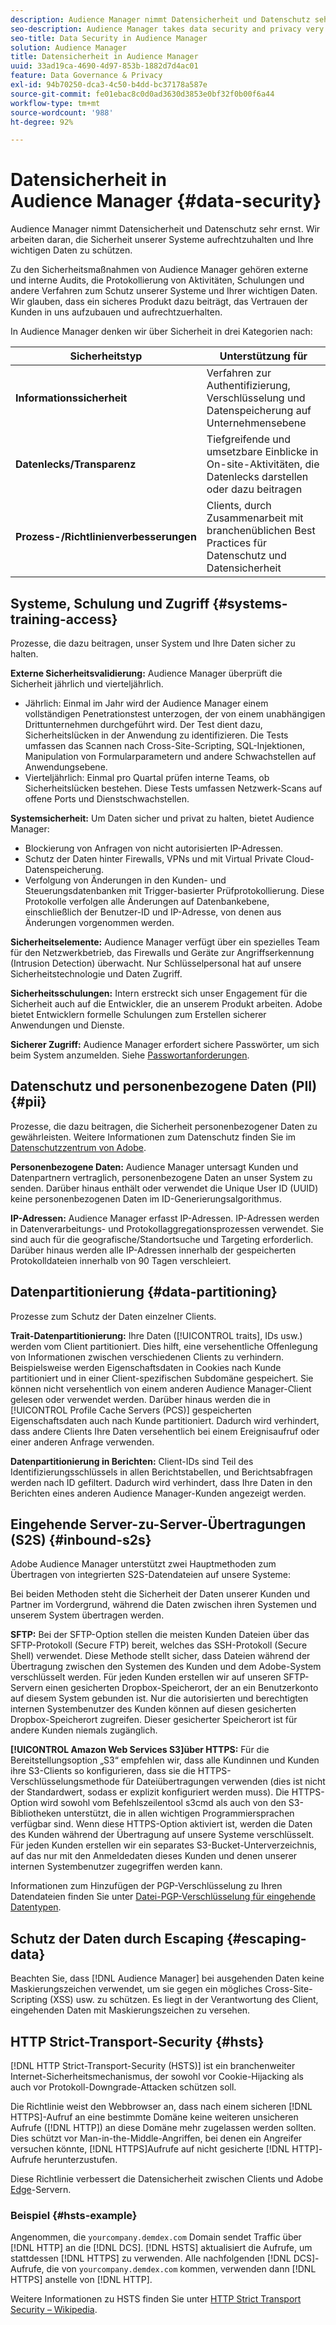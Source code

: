 ```yaml
---
description: Audience Manager nimmt Datensicherheit und Datenschutz sehr ernst. Wir arbeiten daran, die Sicherheit unserer Systeme aufrechtzuhalten und Ihre wichtigen Daten zu schützen.
seo-description: Audience Manager takes data security and privacy very seriously. We work to keep our systems secure and protect your valuable data.
seo-title: Data Security in Audience Manager
solution: Audience Manager
title: Datensicherheit in Audience Manager
uuid: 33ad19ca-4690-4d97-853b-1882d7d4ac01
feature: Data Governance & Privacy
exl-id: 94b70250-dca3-4c50-b4dd-bc37178a587e
source-git-commit: fe01ebac8c0d0ad3630d3853e0bf32f0b00f6a44
workflow-type: tm+mt
source-wordcount: '988'
ht-degree: 92%

---
```


# Datensicherheit in Audience Manager {#data-security}

Audience Manager nimmt Datensicherheit und Datenschutz sehr ernst. Wir arbeiten daran, die Sicherheit unserer Systeme aufrechtzuhalten und Ihre wichtigen Daten zu schützen.

Zu den Sicherheitsmaßnahmen von Audience Manager gehören externe und interne Audits, die Protokollierung von Aktivitäten, Schulungen und andere Verfahren zum Schutz unserer Systeme und Ihrer wichtigen Daten. Wir glauben, dass ein sicheres Produkt dazu beiträgt, das Vertrauen der Kunden in uns aufzubauen und aufrechtzuerhalten.

In Audience Manager denken wir über Sicherheit in drei Kategorien nach:

| Sicherheitstyp | Unterstützung für |
|---|---|
| **Informationssicherheit** | Verfahren zur Authentifizierung, Verschlüsselung und Datenspeicherung auf Unternehmensebene |
| **Datenlecks/Transparenz** | Tiefgreifende und umsetzbare Einblicke in On-site-Aktivitäten, die Datenlecks darstellen oder dazu beitragen |
| **Prozess-/Richtlinienverbesserungen** | Clients, durch Zusammenarbeit mit branchenüblichen Best Practices für Datenschutz und Datensicherheit |

## Systeme, Schulung und Zugriff {#systems-training-access}

Prozesse, die dazu beitragen, unser System und Ihre Daten sicher zu halten.

**Externe Sicherheitsvalidierung:** Audience Manager überprüft die Sicherheit jährlich und vierteljährlich.

* Jährlich: Einmal im Jahr wird der Audience Manager einem vollständigen Penetrationstest unterzogen, der von einem unabhängigen Drittunternehmen durchgeführt wird. Der Test dient dazu, Sicherheitslücken in der Anwendung zu identifizieren. Die Tests umfassen das Scannen nach Cross-Site-Scripting, SQL-Injektionen, Manipulation von Formularparametern und andere Schwachstellen auf Anwendungsebene.
* Vierteljährlich: Einmal pro Quartal prüfen interne Teams, ob Sicherheitslücken bestehen. Diese Tests umfassen Netzwerk-Scans auf offene Ports und Dienstschwachstellen.

**Systemsicherheit:** Um Daten sicher und privat zu halten, bietet Audience Manager:

* Blockierung von Anfragen von nicht autorisierten IP-Adressen.
* Schutz der Daten hinter Firewalls, VPNs und mit Virtual Private Cloud-Datenspeicherung.
* Verfolgung von Änderungen in den Kunden- und Steuerungsdatenbanken mit Trigger-basierter Prüfprotokollierung. Diese Protokolle verfolgen alle Änderungen auf Datenbankebene, einschließlich der Benutzer-ID und IP-Adresse, von denen aus Änderungen vorgenommen werden.

**Sicherheitselemente:** Audience Manager verfügt über ein spezielles Team für den Netzwerkbetrieb, das Firewalls und Geräte zur Angriffserkennung (Intrusion Detection) überwacht. Nur Schlüsselpersonal hat auf unsere Sicherheitstechnologie und Daten Zugriff.

**Sicherheitsschulungen:** Intern erstreckt sich unser Engagement für die Sicherheit auch auf die Entwickler, die an unserem Produkt arbeiten. Adobe bietet Entwicklern formelle Schulungen zum Erstellen sicherer Anwendungen und Dienste.

**Sicherer Zugriff:** Audience Manager erfordert sichere Passwörter, um sich beim System anzumelden. Siehe [Passwortanforderungen](../../reference/password-requirements.md).

## Datenschutz und personenbezogene Daten (PII) {#pii}

Prozesse, die dazu beitragen, die Sicherheit personenbezogener Daten zu gewährleisten. Weitere Informationen zum Datenschutz finden Sie im [Datenschutzzentrum von Adobe](https://www.adobe.com/de/privacy/advertising-services.html).

**Personenbezogene Daten:** Audience Manager untersagt Kunden und Datenpartnern vertraglich, personenbezogene Daten an unser System zu senden. Darüber hinaus enthält oder verwendet die Unique User ID (UUID) keine personenbezogenen Daten im ID-Generierungsalgorithmus.

**IP-Adressen:** Audience Manager erfasst IP-Adressen. IP-Adressen werden in Datenverarbeitungs- und Protokollaggregationsprozessen verwendet. Sie sind auch für die geografische/Standortsuche und Targeting erforderlich. Darüber hinaus werden alle IP-Adressen innerhalb der gespeicherten Protokolldateien innerhalb von 90 Tagen verschleiert.

## Datenpartitionierung {#data-partitioning}

Prozesse zum Schutz der Daten einzelner Clients.

**Trait-Datenpartitionierung:** Ihre Daten ([!UICONTROL traits], IDs usw.) werden vom Client partitioniert. Dies hilft, eine versehentliche Offenlegung von Informationen zwischen verschiedenen Clients zu verhindern. Beispielsweise werden Eigenschaftsdaten in Cookies nach Kunde partitioniert und in einer Client-spezifischen Subdomäne gespeichert. Sie können nicht versehentlich von einem anderen Audience Manager-Client gelesen oder verwendet werden. Darüber hinaus werden die in [!UICONTROL Profile Cache Servers (PCS)] gespeicherten Eigenschaftsdaten auch nach Kunde partitioniert. Dadurch wird verhindert, dass andere Clients Ihre Daten versehentlich bei einem Ereignisaufruf oder einer anderen Anfrage verwenden.

**Datenpartitionierung in Berichten:** Client-IDs sind Teil des Identifizierungsschlüssels in allen Berichtstabellen, und Berichtsabfragen werden nach ID gefiltert. Dadurch wird verhindert, dass Ihre Daten in den Berichten eines anderen Audience Manager-Kunden angezeigt werden.

## Eingehende Server-zu-Server-Übertragungen (S2S) {#inbound-s2s}

Adobe Audience Manager unterstützt zwei Hauptmethoden zum Übertragen von integrierten S2S-Datendateien auf unsere Systeme:

Bei beiden Methoden steht die Sicherheit der Daten unserer Kunden und Partner im Vordergrund, während die Daten zwischen ihren Systemen und unserem System übertragen werden.

**SFTP:** Bei der SFTP-Option stellen die meisten Kunden Dateien über das SFTP-Protokoll (Secure FTP) bereit, welches das SSH-Protokoll (Secure Shell) verwendet. Diese Methode stellt sicher, dass Dateien während der Übertragung zwischen den Systemen des Kunden und dem Adobe-System verschlüsselt werden. Für jeden Kunden erstellen wir auf unseren SFTP-Servern einen gesicherten Dropbox-Speicherort, der an ein Benutzerkonto auf diesem System gebunden ist. Nur die autorisierten und berechtigten internen Systembenutzer des Kunden können auf diesen gesicherten Dropbox-Speicherort zugreifen. Dieser gesicherter Speicherort ist für andere Kunden niemals zugänglich.

**[!UICONTROL Amazon Web Services S3]über HTTPS:** Für die Bereitstellungsoption „S3“ empfehlen wir, dass alle Kundinnen und Kunden ihre S3-Clients so konfigurieren, dass sie die HTTPS-Verschlüsselungsmethode für Dateiübertragungen verwenden (dies ist nicht der Standardwert, sodass er explizit konfiguriert werden muss). Die HTTPS-Option wird sowohl vom Befehlszeilentool s3cmd als auch von den S3-Bibliotheken unterstützt, die in allen wichtigen Programmiersprachen verfügbar sind. Wenn diese HTTPS-Option aktiviert ist, werden die Daten des Kunden während der Übertragung auf unsere Systeme verschlüsselt. Für jeden Kunden erstellen wir ein separates S3-Bucket-Unterverzeichnis, auf das nur mit den Anmeldedaten dieses Kunden und denen unserer internen Systembenutzer zugegriffen werden kann.

Informationen zum Hinzufügen der PGP-Verschlüsselung zu Ihren Datendateien finden Sie unter [Datei-PGP-Verschlüsselung für eingehende Datentypen](../../integration/sending-audience-data/batch-data-transfer-explained/inbound-file-encryption.md).

## Schutz der Daten durch Escaping {#escaping-data}

Beachten Sie, dass [!DNL Audience Manager] bei ausgehenden Daten keine Maskierungszeichen verwendet, um sie gegen ein mögliches Cross-Site-Scripting (XSS) usw. zu schützen. Es liegt in der Verantwortung des Client, eingehenden Daten mit Maskierungszeichen zu versehen.

## HTTP Strict-Transport-Security {#hsts}

[!DNL HTTP Strict-Transport-Security (HSTS)] ist ein branchenweiter Internet-Sicherheitsmechanismus, der sowohl vor Cookie-Hijacking als auch vor Protokoll-Downgrade-Attacken schützen soll.

Die Richtlinie weist den Webbrowser an, dass nach einem sicheren [!DNL HTTPS]-Aufruf an eine bestimmte Domäne keine weiteren unsicheren Aufrufe ([!DNL HTTP]) an diese Domäne mehr zugelassen werden sollten. Dies schützt vor Man-in-the-Middle-Angriffen, bei denen ein Angreifer versuchen könnte, [!DNL HTTPS]Aufrufe auf nicht gesicherte [!DNL HTTP]-Aufrufe herunterzustufen.

Diese Richtlinie verbessert die Datensicherheit zwischen Clients und Adobe [Edge](../../reference/system-components/components-edge.md)-Servern.

### Beispiel {#hsts-example}

Angenommen, die `yourcompany.demdex.com` Domain sendet Traffic über [!DNL HTTP] an die [!DNL DCS]. [!DNL HSTS] aktualisiert die Aufrufe, um stattdessen [!DNL HTTPS] zu verwenden. Alle nachfolgenden [!DNL DCS]-Aufrufe, die von `yourcompany.demdex.com` kommen, verwenden dann [!DNL HTTPS] anstelle von [!DNL HTTP].

Weitere Informationen zu HSTS finden Sie unter [HTTP Strict Transport Security – Wikipedia](https://de.wikipedia.org/wiki/HTTP_Strict_Transport_Security).
